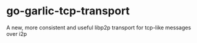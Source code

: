 # go-garlic-tcp-transport
A new, more consistent and useful libp2p transport for tcp-like messages over i2p
